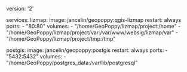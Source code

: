 version: '2'

services:
  lizmap:
    image: jancelin/geopoppy:qgis-lizmap
    restart: always
    ports:
     - "80:80"
    volumes:
     - "/home/GeoPoppy/lizmap/project:/home"
     - "/home/GeoPoppy/lizmap/project/var:/var/www/websig/lizmap/var"
     - "/home/GeoPoppy/lizmap/project/tmp:/tmp"


  postgis:
    image: jancelin/geopoppy:postgis
    restart: always
    ports:
     - "5432:5432"
    volumes:
     - "/home/GeoPoppy/postgres_data:/var/lib/postgresql"
